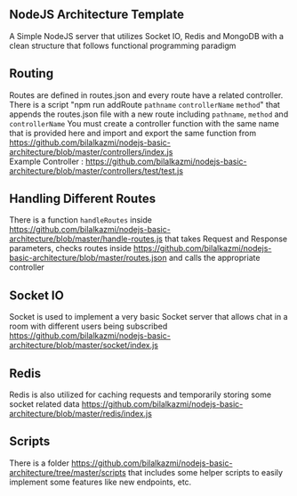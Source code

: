 ## NodeJS Architecture Template 

A Simple NodeJS server that utilizes Socket IO, Redis and MongoDB with a clean structure 
that follows functional programming paradigm 

## Routing 
Routes are defined in routes.json and every route have a related controller. 
There is a script "npm run addRoute `pathname` `controllerName` `method`" that
appends the routes.json file with a new route including `pathname`, `method` and `controllerName`
You must create a controller function with the same name that is provided here and 
import and export the same function from https://github.com/bilalkazmi/nodejs-basic-architecture/blob/master/controllers/index.js<br/>
Example Controller : https://github.com/bilalkazmi/nodejs-basic-architecture/blob/master/controllers/test/test.js

## Handling Different Routes
There is a function `handleRoutes` inside https://github.com/bilalkazmi/nodejs-basic-architecture/blob/master/handle-routes.js that takes Request and Response
parameters, checks routes inside https://github.com/bilalkazmi/nodejs-basic-architecture/blob/master/routes.json and calls the appropriate controller

## Socket IO
Socket is used to implement a very basic Socket server that allows chat in a room 
with different users being subscribed
https://github.com/bilalkazmi/nodejs-basic-architecture/blob/master/socket/index.js

## Redis 
Redis is also utilized for caching requests and temporarily storing some socket related data
https://github.com/bilalkazmi/nodejs-basic-architecture/blob/master/redis/index.js

## Scripts 
There is a folder https://github.com/bilalkazmi/nodejs-basic-architecture/tree/master/scripts that includes some helper scripts to easily implement some features like new endpoints, etc.
